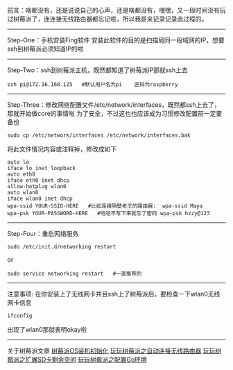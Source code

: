前言：啥都没有，还是说说自己的心声，还是啥都没有，嘿嘿，又一段时间没有玩过树莓派了，连连接无线路由器都忘记啦，所以我是来记录记录此过程的。
___
Step-One：手机安装Fing软件
安装此软件的目的是扫描局同一段域网的IP，想要ssh到树莓派必须知道IP的啦
___
Step-Two：ssh到树莓派主机，既然都知道了树莓派IP那就ssh上去
~~~
ssh pi@172.16.168.125   #默认用户名为pi    密码为raspberry
~~~
___
Step-Three：修改网络配置文件/etc/network/interfaces，既然都ssh上去了，那就开始做core的事情啦
为了安全，不过这也也应该成为习惯修改配置前一定要备份
~~~
sudo cp /etc/network/interfaces /etc/network/interfaces.bak
~~~
将此文件情况内容或注释掉，修改成如下
~~~
auto lo 
iface lo inet loopback 
auto eth0 
iface eth0 inet dhcp 
allow-hotplug wlan0 
auto wlan0 
iface wlan0 inet dhcp 
wpa-ssid YOUR-SSID-HERE   #比如连接隔壁老王的路由器:  wpa-ssid Maya
wpa-psk YOUR-PASSWORD-HERE   #哈哈不写下来就忘了密码 wpa-psk hzzy@123
~~~
___
Step-Four：重启网络服务
~~~
sudo /etc/init.d/networking restart
~~~
or
~~~
sudo service networking restart   #一直推荐的
~~~
___
注意事项:
在你安装上了无线网卡并且ssh上了树莓派后，要检查一下wlan0无线网卡信息
~~~
ifconfig
~~~
出现了wlan0那就表明okay啦
___
关于树莓派文章
[树莓派OS装机初始化](http://www.jianshu.com/p/8e884110b5b4)
 [玩玩树莓派之自动连接无线路由器](http://www.jianshu.com/p/34cfa07e623f)
[玩玩树莓派之扩展SD卡剩余空间](http://www.jianshu.com/p/6588f935d41c)
[玩玩树莓派之配置Go环境](http://www.jianshu.com/p/4c79aec8b5e7)
